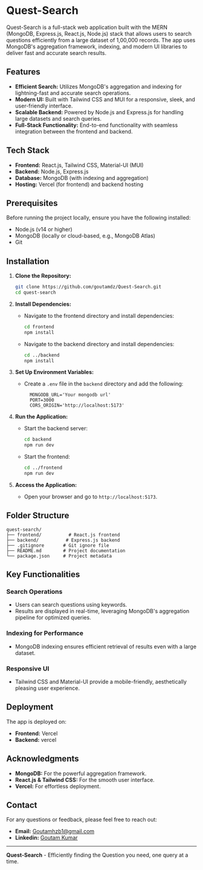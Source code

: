 # Quest-Search

Quest-Search is a full-stack web application built with the MERN (MongoDB, Express.js, React.js, Node.js) stack that allows users to search questions efficiently from a large dataset of 1,00,000 records. The app uses MongoDB's aggregation framework, indexing, and modern UI libraries to deliver fast and accurate search results.

## Features

- **Efficient Search:** Utilizes MongoDB's aggregation and indexing for lightning-fast and accurate search operations.
- **Modern UI:** Built with Tailwind CSS and MUI for a responsive, sleek, and user-friendly interface.
- **Scalable Backend:** Powered by Node.js and Express.js for handling large datasets and search queries.
- **Full-Stack Functionality:** End-to-end functionality with seamless integration between the frontend and backend.

## Tech Stack

- **Frontend:** React.js, Tailwind CSS, Material-UI (MUI)
- **Backend:** Node.js, Express.js
- **Database:** MongoDB (with indexing and aggregation)
- **Hosting:** Vercel (for frontend) and backend hosting

## Prerequisites

Before running the project locally, ensure you have the following installed:

- Node.js (v14 or higher)
- MongoDB (locally or cloud-based, e.g., MongoDB Atlas)
- Git

## Installation

1. **Clone the Repository:**
   ```bash
   git clone https://github.com/goutamdz/Quest-Search.git
   cd quest-search
   ```

2. **Install Dependencies:**
   - Navigate to the frontend directory and install dependencies:
     ```bash
     cd frontend
     npm install
     ```
   - Navigate to the backend directory and install dependencies:
     ```bash
     cd ../backend
     npm install
     ```

3. **Set Up Environment Variables:**
   - Create a `.env` file in the `backend` directory and add the following:
     ```env
       MONGODB_URL='Your mongodb url'
       PORT=3000
       CORS_ORIGIN='http://localhost:5173'
     ```

4. **Run the Application:**
   - Start the backend server:
     ```bash
     cd backend
     npm run dev
     ```
   - Start the frontend:
     ```bash
     cd ../frontend
     npm run dev
     ```

5. **Access the Application:**
   - Open your browser and go to `http://localhost:5173`.

## Folder Structure

```
quest-search/
├── frontend/          # React.js frontend
├── backend/          # Express.js backend
├── .gitignore       # Git ignore file
├── README.md        # Project documentation
└── package.json     # Project metadata
```

## Key Functionalities

### Search Operations
- Users can search questions using keywords.
- Results are displayed in real-time, leveraging MongoDB's aggregation pipeline for optimized queries.

### Indexing for Performance
- MongoDB indexing ensures efficient retrieval of results even with a large dataset.

### Responsive UI
- Tailwind CSS and Material-UI provide a mobile-friendly, aesthetically pleasing user experience.

## Deployment

The app is deployed on:
- **Frontend:** Vercel
- **Backend:** vercel

## Acknowledgments

- **MongoDB:** For the powerful aggregation framework.
- **React.js & Tailwind CSS:** For the smooth user interface.
- **Vercel:** For effortless deployment.

## Contact

For any questions or feedback, please feel free to reach out:
- **Email:** Goutamhzb1@gmail.com
- **Linkedin:** [Goutam Kumar](https://www.linkedin.com/in/iamgoutamkumar/)

---

**Quest-Search** - Efficiently finding the Question you need, one query at a time.
